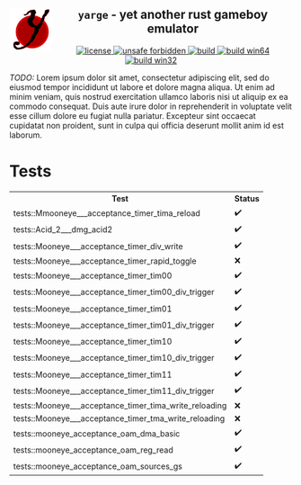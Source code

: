<!--TITLE-->
<h2 align="center">
  <img alt="logo" src=".assets/yarge.svg" border="0" width="78" height="78" align="left">
  <code>yarge</code> - <b>y</b>et <b>a</b>nother <b>r</b>ust <b>g</b>ameboy <b>e</b>mulator<br>
</h2>
<!--BADGES-->
<div align="center">
  <a href="https://github.com/griffi-gh/yarge/blob/master/LICENSE">
    <img alt="license" src="https://shields.io/github/license/griffi-gh/yarge  " border="0">
  </a>
  <a href="https://github.com/rust-secure-code/safety-dance/">
    <img alt="unsafe forbidden" src="https://img.shields.io/badge/unsafe-forbidden-success.svg" border="0">
  </a>
  <a href="https://github.com/griffi-gh/yarge/actions">
    <img alt="build" src="https://shields.io/github/workflow/status/griffi-gh/yarge/Build" border="0">
  </a>
  <a href="https://nightly.link/griffi-gh/yarge/workflows/build/master/release-win64.zip">
    <img alt="build win64" src="https://img.shields.io/badge/build-win64-blue" border="0">
  </a>
  <a href="https://nightly.link/griffi-gh/yarge/workflows/build/master/release-lin64.zip">
    <img alt="build win32" src="https://img.shields.io/badge/build-lin64-blue" border="0">
  </a>
</div>
<p>
  <i>TODO:</i> Lorem ipsum dolor sit amet, consectetur adipiscing elit, sed do eiusmod tempor incididunt ut labore et dolore magna aliqua. Ut enim ad minim veniam, quis nostrud exercitation ullamco laboris nisi ut aliquip ex ea commodo consequat. Duis aute irure dolor in reprehenderit in voluptate velit esse cillum dolore eu fugiat nulla pariatur. Excepteur sint occaecat cupidatat non proident, sunt in culpa qui officia deserunt mollit anim id est laborum.
</p>
<h1>Tests</h1>
<p>
  <table><tr><th>Test</th><th>Status</th></tr><tr><td>tests::Mmooneye___acceptance_timer_tima_reload</td><td>✔️</td></tr><tr><td>tests::Acid_2___dmg_acid2</td><td>✔️</td></tr><tr><td>tests::Mooneye___acceptance_timer_div_write</td><td>✔️</td></tr><tr><td>tests::Mooneye___acceptance_timer_rapid_toggle</td><td>❌</td></tr><tr><td>tests::Mooneye___acceptance_timer_tim00</td><td>✔️</td></tr><tr><td>tests::Mooneye___acceptance_timer_tim00_div_trigger</td><td>✔️</td></tr><tr><td>tests::Mooneye___acceptance_timer_tim01</td><td>✔️</td></tr><tr><td>tests::Mooneye___acceptance_timer_tim01_div_trigger</td><td>✔️</td></tr><tr><td>tests::Mooneye___acceptance_timer_tim10</td><td>✔️</td></tr><tr><td>tests::Mooneye___acceptance_timer_tim10_div_trigger</td><td>✔️</td></tr><tr><td>tests::Mooneye___acceptance_timer_tim11</td><td>✔️</td></tr><tr><td>tests::Mooneye___acceptance_timer_tim11_div_trigger</td><td>✔️</td></tr><tr><td>tests::Mooneye___acceptance_timer_tima_write_reloading</td><td>❌</td></tr><tr><td>tests::Mooneye___acceptance_timer_tma_write_reloading</td><td>❌</td></tr><tr><td>tests::mooneye_acceptance_oam_dma_basic</td><td>✔️</td></tr><tr><td>tests::mooneye_acceptance_oam_reg_read</td><td>✔️</td></tr><tr><td>tests::mooneye_acceptance_oam_sources_gs</td><td>✔️</td></tr></table>
</p>
